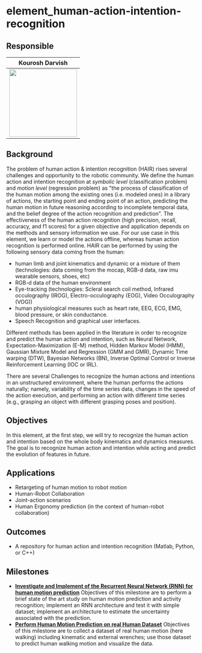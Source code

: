 # element_human-action-intention-recognition

## Responsible
|                Kourosh Darvish                              |
:------------------------------------------------------------:|
<img src="https://github.com/kouroshD.png" width="180"> |

## Background
The problem of human action & intention recognition (HAIR) rises several challenges and opportunity to the robotic community. We define the human action and intention recognition at _symbolic level_ (classification problem) and _motion level_ (regression problem) as "the process of classification of the human motion among the existing ones (i.e. modeled ones) in a library of actions, the starting point and ending point of an action, predicting the human motion in future reasoning according to incomplete temporal data, and the belief degree of the action recognition and prediction".
The effectiveness of the human action recognition (high precision, recall, accuracy, and f1 scores) for a given objective and application depends on the methods and sensory information we use. For our use case in this element, we learn or model the actions offline, whereas human action recognition is performed online.
HAIR can be performed by using the following sensory data coming from the human:

-  human limb and joint kinematics and dynamic or a mixture of them (technologies: data coming from the mocap, RGB-d data, raw imu wearable sensors, shoes,  etc)
- RGB-d data of the human environment
- Eye-tracking (technologies: Scleral search coil method, Infrared occulography (IROG), Electro-occulography (EOG), Video Occulography (VOG))
- human physiological measures such as heart rate, EEG, ECG, EMG, blood pressure, or skin conductance.
- Speech Recognition and graphical user interfaces.

Different methods has been applied in the literature in order to recognize and predict the human action and intention, such as Neural Network, Expectation-Maximization (E-M) method, Hidden Markov Model (HMM), Gaussian Mixture Model and Regression (GMM and GMR), Dynamic Time warping (DTW), Bayesian Networks (BN), Inverse Optimal Control or Inverse Reinforcement Learning (IOC or IRL). 

There are several Challenges to recognize the human actions and intentions in an unstructured environment, where the human performs the actions naturally; namely, variability of the time series data, changes in the speed of the action execution, and performing an action with different time series (e.g., grasping an object with different grasping poses and position).


## Objectives

In this element, at the first step, we will try to recognize the human action and intention based on the whole body kinematics and dynamics measures. The goal is to recognize human action and intention while acting and predict the evolution of features in future.

## Applications

- Retargeting of human motion to robot motion
- Human-Robot Collaboration 
- Joint-action scenarios
- Human Ergonomy prediction (in the context of human-robot collaboration)


## Outcomes
-  A repository for human action and intention recognition (Matlab, Python, or C++)

## Milestones
- [**Investigate and Implement of the Recurrent Neural Network (RNN) for human motion prediction**](https://github.com/dic-iit/element_human-action-intention-recognition/issues/5)
   Objectives of this milestone are to perform a brief state of the art study on human motion prediction and activity recognition; implement an RNN architecture and test it with simple dataset; implement an architecture to estimate the uncertainty associated with the prediction.
- [**Perform Human Motion Prediction on real Human Dataset**](https://github.com/dic-iit/element_human-action-intention-recognition/issues/16)
  Objectives of this milestone are to collect a dataset of real human motion (here walking) including kinematic and external wrenches; use those dataset to predict human walking motion and visualize the data.

